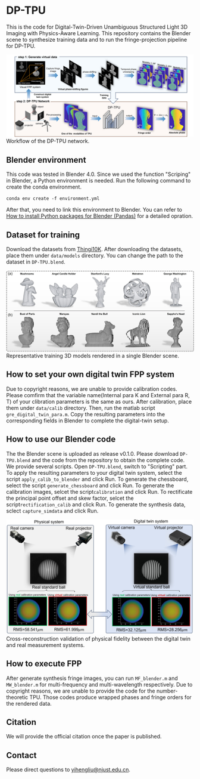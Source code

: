 # DP-TPU
This is the code for Digital-Twin-Driven Unambiguous Structured Light 3D Imaging with Physics-Aware Learning.
This repository contains the Blender scene to synthesize training data and to run the fringe-projection pipeline for DP-TPU.

![fig1](result/fig1.jpg)
Workflow of the DP-TPU network.

## Blender environment

This code was tested in Blender 4.0.
Since we used the function "Scriping" in Blender, a Python environment is needed.
Run the following command to create the conda environment.
```
conda env create -f environment.yml
```
After that, you need to link this environment to Blender. You can refer to [How to install Python packages for Blender (Pandas)](https://www.youtube.com/watch?v=gyRoY9QUNg0) for a detailed opration.

## Dataset for training
Download the datasets from [Thingi10K](https://github.com/Thingi10K/Thingi10K). After downloading the datasets, place them under `data/models` directory. You can change the path to the dataset in `DP-TPU.blend`.

![fig2](result/fig2.jpg)
Representative training 3D models rendered in a single Blender scene.

## How to set your own digital twin FPP system
Due to copyright reasons, we are unable to provide calibration codes. Please comfirm that the variable name(Internal para K and External para R, T) of your clibration parameters is the same as ours. After calibration, place them under `data/calib` directory.
Then, run the matlab script `gre_digital_twin_para.m`. Copy the resulting parameters into the corresponding fields in Blender to complete the digital-twin setup.

## How to use our Blender code
The the Blender scene is uploaded as release v0.1.0. Please download `DP-TPU.blend` and the code from the repository to obtain the complete code.
We provide several scripts. Open `DP-TPU.blend`, switch to "Scripting" part. 
To apply the resulting parameters to your digital twin system, select the script `apply_calib_to_blender` and click Run.
To generate the chessboard, select the script `generate_chessboard` and click Run.
To generate the calibration images, selcet the script`calibration` and click Run. 
To rectificate the principal point offset and skew factor, selcet the script`rectification_calib` and click Run. 
To generate the synthesis data, sclect `capture_simdata` and click Run.

![fig3](result/fig3.jpg)
Cross-reconstruction validation of physical fidelity between the digital twin and real measurement systems.

## How  to execute FPP
After generate synthesis fringe images, you can run `MF_blender.m` and `MW_blender.m` for multi-frequency and multi-wavelength respectively. Due to copyright reasons, we are unable to provide the code for the number-theoretic TPU.
Those codes produce wrapped phases and fringe orders for the rendered data.

## Citation
We will provide the official citation once the paper is published.

## Contact
Please direct questions to yihengliu@njust.edu.cn.


